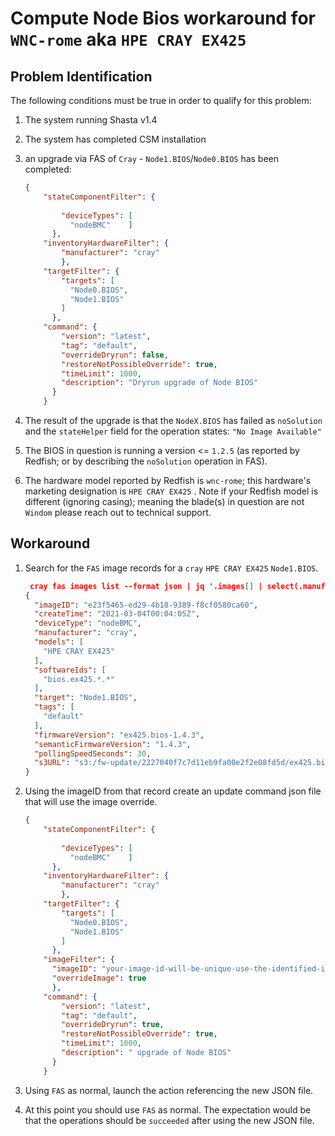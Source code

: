 # Compute Node Bios workaround for `WNC-rome` aka `HPE CRAY EX425`

## Problem Identification
The following conditions must be true in order to qualify for this problem:

1. The system running Shasta v1.4
2. The system has completed CSM installation
3. an upgrade via FAS of `Cray` - `Node1.BIOS`/`Node0.BIOS` has been completed:

	```json
	{
	    "stateComponentFilter": {
	    
	        "deviceTypes": [
	          "nodeBMC"    ]
	      },
	    "inventoryHardwareFilter": {
	        "manufacturer": "cray"
	        },
	    "targetFilter": {
	        "targets": [
	          "Node0.BIOS",
	          "Node1.BIOS"
	        ]
	      },
	    "command": {
	        "version": "latest",
	        "tag": "default",
	        "overrideDryrun": false,
	        "restoreNotPossibleOverride": true,
	        "timeLimit": 1000,
	        "description": "Dryrun upgrade of Node BIOS"
	      }
	    }
	```
4. The result of the upgrade is that the `NodeX.BIOS` has failed as `noSolution` and the `stateHelper` field for the operation states: `"No Image Available"`
5. The BIOS in question is running a version <= `1.2.5` (as reported by Redfish; or by describing the `noSolution` operation in FAS).
6. The hardware model reported by Redfish is `wnc-rome`; this hardware's marketing designation is  `HPE CRAY EX425` .  Note if your Redfish model is different (ignoring casing); meaning the blade(s) in question are not `Windom` please reach out to technical support.


## Workaround

1. Search for the `FAS` image records for a `cray` `HPE CRAY EX425` `Node1.BIOS`.  


	```json
	 cray fas images list --format json | jq '.images[] | select(.manufacturer=="cray") | select(.target=="Node1.BIOS") | select(any(.models[]; contains("EX425")))'
	{
	  "imageID": "e23f5465-ed29-4b18-9389-f8cf0580ca60",
	  "createTime": "2021-03-04T00:04:05Z",
	  "deviceType": "nodeBMC",
	  "manufacturer": "cray",
	  "models": [
	    "HPE CRAY EX425"
	  ],
	  "softwareIds": [
	    "bios.ex425.*.*"
	  ],
	  "target": "Node1.BIOS",
	  "tags": [
	    "default"
	  ],
	  "firmwareVersion": "ex425.bios-1.4.3",
	  "semanticFirmwareVersion": "1.4.3",
	  "pollingSpeedSeconds": 30,
	  "s3URL": "s3:/fw-update/2227040f7c7d11eb9fa00e2f2e08fd5d/ex425.bios-1.4.3.tar.gz"
	}
	``` 
2. Using the imageID from that record create an update command json file that will use the image override.

	```json
	{
	    "stateComponentFilter": {
	    
	        "deviceTypes": [
	          "nodeBMC"    ]
	      },
	    "inventoryHardwareFilter": {
	        "manufacturer": "cray"
	        },
	    "targetFilter": {
	        "targets": [
	          "Node0.BIOS",
	          "Node1.BIOS"
	        ]
	      },
        "imageFilter": {
          "imageID": "your-image-id-will-be-unique-use-the-identified-id",
          "overrideImage": true
          },
	    "command": {
	        "version": "latest",
	        "tag": "default",
	        "overrideDryrun": true,
	        "restoreNotPossibleOverride": true,
	        "timeLimit": 1000,
	        "description": " upgrade of Node BIOS"
	      }
	    }
	```

3. Using `FAS` as normal, launch the action referencing the new JSON file.
4. At this point you should use `FAS` as normal.  The expectation would be that the operations should be `succeeded` after using the new JSON file.
